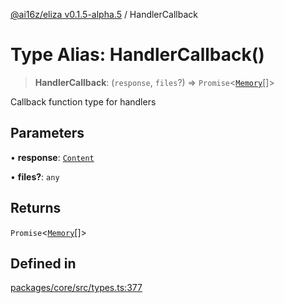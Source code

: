 [@ai16z/eliza v0.1.5-alpha.5](../index.md) / HandlerCallback

# Type Alias: HandlerCallback()

> **HandlerCallback**: (`response`, `files`?) => `Promise`\<[`Memory`](../interfaces/Memory.md)[]\>

Callback function type for handlers

## Parameters

• **response**: [`Content`](../interfaces/Content.md)

• **files?**: `any`

## Returns

`Promise`\<[`Memory`](../interfaces/Memory.md)[]\>

## Defined in

[packages/core/src/types.ts:377](https://github.com/solana-autonomous-agents/Miraya/blob/main/packages/core/src/types.ts#L377)
